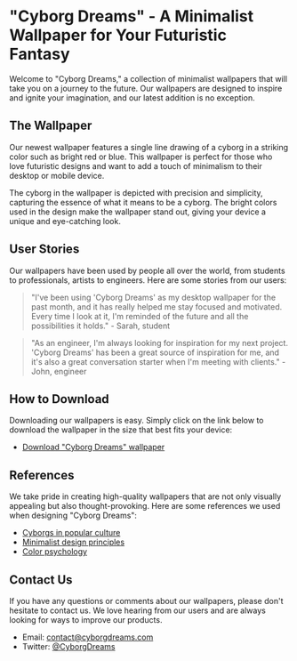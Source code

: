 <!--
Write me content for website with wallpaper which alt text is:

"A minimalist wallpaper with a single line drawing of a cyborg, in a striking color such as bright red or blue."

The name/title of the page should not be 1:1 copy of the alt text but rather a real content of the website which is using this wallpaper.

- Use markdown format 
- Start with the heading
- The content should look like a real website 
- Include real sections like references, contact, user stories, etc. use things relevant to the page purpose.
- Feel free to use structure like headings, bullets, numbering, blockquotes, paragraphs, horizontal lines, etc.
- You can use formatting like bold or _italic_
- You can include UTF-8 emojis
- Links should be only #hash anchors (and you can refer to the document itself)
- Do not include images
-->

<!--font:"Montserrat"-->

# "Cyborg Dreams" - A Minimalist Wallpaper for Your Futuristic Fantasy

Welcome to "Cyborg Dreams," a collection of minimalist wallpapers that will take you on a journey to the future. Our wallpapers are designed to inspire and ignite your imagination, and our latest addition is no exception.

## The Wallpaper

Our newest wallpaper features a single line drawing of a cyborg in a striking color such as bright red or blue. This wallpaper is perfect for those who love futuristic designs and want to add a touch of minimalism to their desktop or mobile device.

The cyborg in the wallpaper is depicted with precision and simplicity, capturing the essence of what it means to be a cyborg. The bright colors used in the design make the wallpaper stand out, giving your device a unique and eye-catching look.

## User Stories

Our wallpapers have been used by people all over the world, from students to professionals, artists to engineers. Here are some stories from our users:

> "I've been using 'Cyborg Dreams' as my desktop wallpaper for the past month, and it has really helped me stay focused and motivated. Every time I look at it, I'm reminded of the future and all the possibilities it holds." - Sarah, student

> "As an engineer, I'm always looking for inspiration for my next project. 'Cyborg Dreams' has been a great source of inspiration for me, and it's also a great conversation starter when I'm meeting with clients." - John, engineer

## How to Download

Downloading our wallpapers is easy. Simply click on the link below to download the wallpaper in the size that best fits your device:

- [Download "Cyborg Dreams" wallpaper](#)

## References

We take pride in creating high-quality wallpapers that are not only visually appealing but also thought-provoking. Here are some references we used when designing "Cyborg Dreams":

- [Cyborgs in popular culture](#)
- [Minimalist design principles](#)
- [Color psychology](#)

## Contact Us

If you have any questions or comments about our wallpapers, please don't hesitate to contact us. We love hearing from our users and are always looking for ways to improve our products.

- Email: [contact@cyborgdreams.com](mailto:contact@cyborgdreams.com)
- Twitter: [@CyborgDreams](#)
